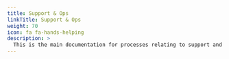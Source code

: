 ```yaml
---
title: Support & Ops
linkTitle: Support & Ops
weight: 70
icon: fa fa-hands-helping
description: >
  This is the main documentation for processes relating to support and ops.
---
```

